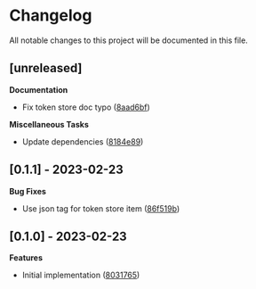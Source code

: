 # Changelog

All notable changes to this project will be documented in this file.

## [unreleased]

**Documentation**

- Fix token store doc typo ([8aad6bf](https://github.com/gabor-boros/go-oauth2-arangodb/commit/8aad6bf8c2c64e966877ce2e0e89e0dc2d71372f))

**Miscellaneous Tasks**

- Update dependencies ([8184e89](https://github.com/gabor-boros/go-oauth2-arangodb/commit/8184e896abdf6728a18024979b8d4c6f5c719ea0))

## [0.1.1] - 2023-02-23

**Bug Fixes**

- Use json tag for token store item ([86f519b](https://github.com/gabor-boros/go-oauth2-arangodb/commit/86f519b224791e7abb2fd50dbeeb5d1d19511aa1))

## [0.1.0] - 2023-02-23

**Features**

- Initial implementation ([8031765](https://github.com/gabor-boros/go-oauth2-arangodb/commit/80317654071f5c89516bfe60e5d84e2b75b23fd8))

